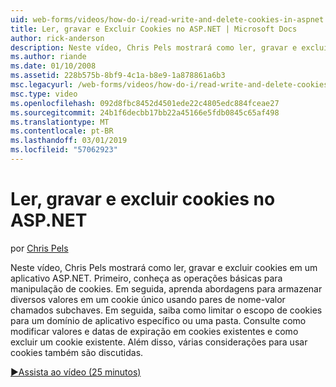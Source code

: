```yaml
---
uid: web-forms/videos/how-do-i/read-write-and-delete-cookies-in-aspnet
title: Ler, gravar e Excluir Cookies no ASP.NET | Microsoft Docs
author: rick-anderson
description: Neste vídeo, Chris Pels mostrará como ler, gravar e excluir cookies em um aplicativo ASP.NET. Primeiro, saber as operações básicas para manipular cooki...
ms.author: riande
ms.date: 01/10/2008
ms.assetid: 228b575b-8bf9-4c1a-b8e9-1a878861a6b3
msc.legacyurl: /web-forms/videos/how-do-i/read-write-and-delete-cookies-in-aspnet
msc.type: video
ms.openlocfilehash: 092d8fbc8452d4501ede22c4805edc884fceae27
ms.sourcegitcommit: 24b1f6decbb17bb22a45166e5fdb0845c65af498
ms.translationtype: MT
ms.contentlocale: pt-BR
ms.lasthandoff: 03/01/2019
ms.locfileid: "57062923"
---
```

<a name="read-write-and-delete-cookies-in-aspnet"></a>Ler, gravar e excluir cookies no ASP.NET
====================
por [Chris Pels](https://twitter.com/chrispels)

Neste vídeo, Chris Pels mostrará como ler, gravar e excluir cookies em um aplicativo ASP.NET. Primeiro, conheça as operações básicas para manipulação de cookies. Em seguida, aprenda abordagens para armazenar diversos valores em um cookie único usando pares de nome-valor chamados subchaves. Em seguida, saiba como limitar o escopo de cookies para um domínio de aplicativo específico ou uma pasta. Consulte como modificar valores e datas de expiração em cookies existentes e como excluir um cookie existente. Além disso, várias considerações para usar cookies também são discutidas.

[&#9654;Assista ao vídeo (25 minutos)](https://channel9.msdn.com/Blogs/ASP-NET-Site-Videos/read-write-and-delete-cookies-in-aspnet)
